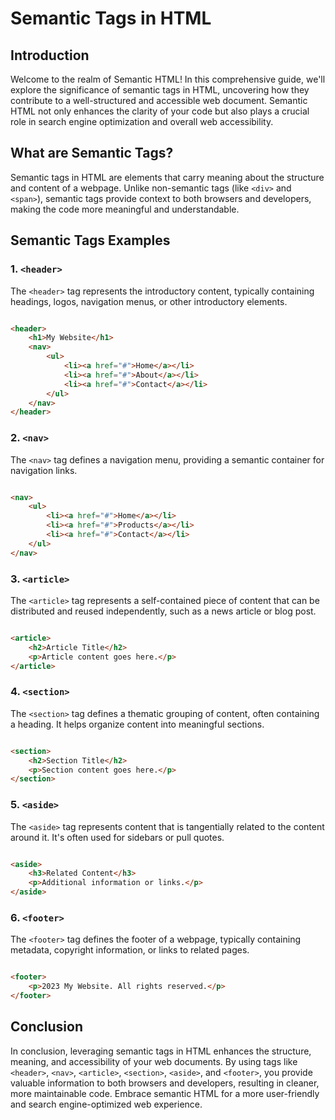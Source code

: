 # Semantic Tags in HTML

## Introduction

Welcome to the realm of Semantic HTML! In this comprehensive guide, we'll explore the significance of semantic tags in
HTML, uncovering how they contribute to a well-structured and accessible web document. Semantic HTML not only enhances
the clarity of your code but also plays a crucial role in search engine optimization and overall web accessibility.

## What are Semantic Tags?

Semantic tags in HTML are elements that carry meaning about the structure and content of a webpage. Unlike non-semantic
tags (like `<div>` and `<span>`), semantic tags provide context to both browsers and developers, making the code more
meaningful and understandable.

## Semantic Tags Examples

### 1. `<header>`

The `<header>` tag represents the introductory content, typically containing headings, logos, navigation menus, or other
introductory elements.

```html

<header>
    <h1>My Website</h1>
    <nav>
        <ul>
            <li><a href="#">Home</a></li>
            <li><a href="#">About</a></li>
            <li><a href="#">Contact</a></li>
        </ul>
    </nav>
</header>
```

### 2. `<nav>`

The `<nav>` tag defines a navigation menu, providing a semantic container for navigation links.

```html

<nav>
    <ul>
        <li><a href="#">Home</a></li>
        <li><a href="#">Products</a></li>
        <li><a href="#">Contact</a></li>
    </ul>
</nav>
```

### 3. `<article>`

The `<article>` tag represents a self-contained piece of content that can be distributed and reused independently, such
as a news article or blog post.

```html

<article>
    <h2>Article Title</h2>
    <p>Article content goes here.</p>
</article>
```

### 4. `<section>`

The `<section>` tag defines a thematic grouping of content, often containing a heading. It helps organize content into
meaningful sections.

```html

<section>
    <h2>Section Title</h2>
    <p>Section content goes here.</p>
</section>
```

### 5. `<aside>`

The `<aside>` tag represents content that is tangentially related to the content around it. It's often used for sidebars
or pull quotes.

```html

<aside>
    <h3>Related Content</h3>
    <p>Additional information or links.</p>
</aside>
```

### 6. `<footer>`

The `<footer>` tag defines the footer of a webpage, typically containing metadata, copyright information, or links to
related pages.

```html

<footer>
    <p>2023 My Website. All rights reserved.</p>
</footer>
```

## Conclusion

In conclusion, leveraging semantic tags in HTML enhances the structure, meaning, and accessibility of your web
documents. By using tags like `<header>`, `<nav>`, `<article>`, `<section>`, `<aside>`, and `<footer>`, you provide
valuable information to both browsers and developers, resulting in cleaner, more maintainable code. Embrace semantic
HTML for a more user-friendly and search engine-optimized web experience.